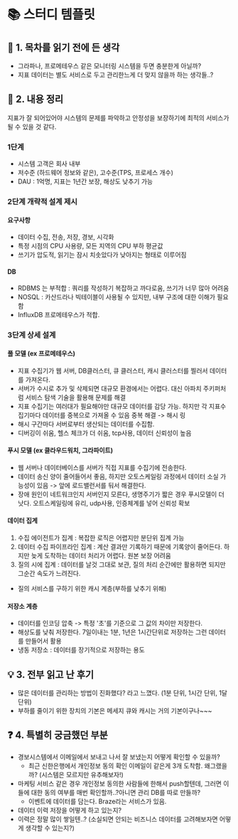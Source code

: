 # 📚 스터디 템플릿

## 📖 1. 목차를 읽기 전에 든 생각
- 그라파나, 프로메테우스 같은 모니터링 시스템을 두면 충분한게 아닐까?
- 지표 데이터는 별도 서비스로 두고 관리한느게 더 맞지 않을까 하는 생각들..?

## 📝 2. 내용 정리
지표가 잘 되어있어야 시스템의 문제를 파악하고 안정성을 보장하기에 최적의 서비스가 될 수 있을 것 같다. <br>

### 1단계
- 시스템 고객은 회사 내부
- 저수준 (하드웨어 정보와 같은), 고수준(TPS, 프로세스 개수)
- DAU : 1억명, 지표는 1년간 보장, 해상도 낮추기 가능

### 2단계 개략적 설계 제시
#### 요구사항
- 데이터 수집, 전송, 저장, 경보, 시각화
- 특정 시점의 CPU 사용량, 모든 지역의 CPU 부하 평균값
- 쓰기가 압도적, 읽기는 잠시 치솟았다가 낮아지는 형태로 이루어짐

#### DB
- RDBMS 는 부적합 : 쿼리를 작성하기 복잡하고 까다로움, 쓰기가 너무 많아 어려움
- NOSQL : 카산드라나 빅테이블이 사용될 수 있지만, 내부 구조에 대한 이해가 필요함
- InfluxDB 프로메테우스가 적합.

### 3단계 상세 설계
#### 풀 모델 (ex 프로메테우스)
- 지표 수집기가 웹 서버, DB클러스터, 큐 클러스터, 캐시 클러스터를 찔러서 데이터를 가져온다.
- 서버가 수시로 추가 및 삭제되면 대규모 환경에서는 어렵다. 대신 아파치 주키퍼처럼 서비스 탐색 기술을 활용해 문제를 해결
- 지표 수집기는 여러대가 필요해야만 대규모 데이터를 감당 가능. 하지만 각 지표수집기마다 데이터를 중복으로 가져올 수 있음
 중복 해결 -> 해시 링
- 해시 구간마다 서버로부터 생산되는 데이터를 수집함.
- 디버깅이 쉬움, 헬스 체크가 더 쉬움, tcp사용, 데이터 신뢰성이 높음
#### 푸시 모델 (ex 클라우드워치, 그라파이트)
- 웹 서버나 데이터베이스를 서버가 직접 지표를 수집기에 전송한다.
- 데이터 송신 양이 줄어들어서 좋음, 하지만 오토스케일링 과정에서 데이터 소실 가능성이 있음 -> 앞에 로드밸런서를 둬서 해결한다.
- 장애 원인이 네트워크인지 서버인지 모른다, 생명주기가 짧은 경우 푸시모델이 더 낫다. 오트스케일링에 유리, udp사용, 인증체계를 넣어 신뢰성 확보
#### 데이터 집계
1. 수집 에이전트가 집계 : 복잡한 로직은 어렵지만 분단위 집계 가능
2. 데이터 수집 파이프라인 집계 : 계산 결과만 기록하기 때문에 기록양이 줄어든다. 하지만 늦게 도착하는 데이터 처리가 어렵다. 원본 보장 어려움
3. 질의 시에 집계 : 데이터를 날것 그대로 보관, 질의 처리 순간에만 활용하면 되지만 그순간 속도가 느려진다.
- 질의 서비스를 구하기 위한 캐시 계층(부하를 낮추기 위해)
#### 저장소 계층
- 데이터를 인코딩 압축 -> 특정 '초'를 기준으로 그 값의 차이만 저장한다.
- 해상도를 낮춰 저장한다. 7일이내는 1분, 1년은 1시간단위로 저장하는 그런 데이터를 만들어서 활용
- 냉동 저장소 : 데이터를 장기적으로 저장하는 용도

## 💡 3. 전부 읽고 난 후기
- 많은 데이터를 관리하는 방법이 진화했다? 라고 느꼈다. (1분 단위, 1시간 단위, 1달 단위)
- 부하를 줄이기 위한 장치의 기본은 메세지 큐와 캐시는 거의 기본이구나~~~

## ❓ 4. 특별히 궁금했던 부분
- 경보시스템에서 이메일에서 보내고 나서 잘 보냈는지 어떻게 확인할 수 있을까?
  - 최근 신한은행에서 개인정보 동의 확인 이메일이 같은게 3개 도착함. 왜그랬을까? (시스템은 모르지만 유추해보자!)
- 마케팅 서비스 같은 경우 개인정보 동의한 사람들에 한해서 push할텐데, 그러면 이들에 대한 동의 여부를 매번 확인할까..?아니면 관리 DB를 따로 만들까?
  - 이벤트에 데이터를 담는다. Braze라는 서비스가 있음.
- 데이터 이력 저장을 어떻게 하고 있는지?
- 이력은 정말 많이 쌓일텐..? (소실되면 안되는 비즈니스 데이터를 고려해보자면 어떻게 생각할 수 있는지?)